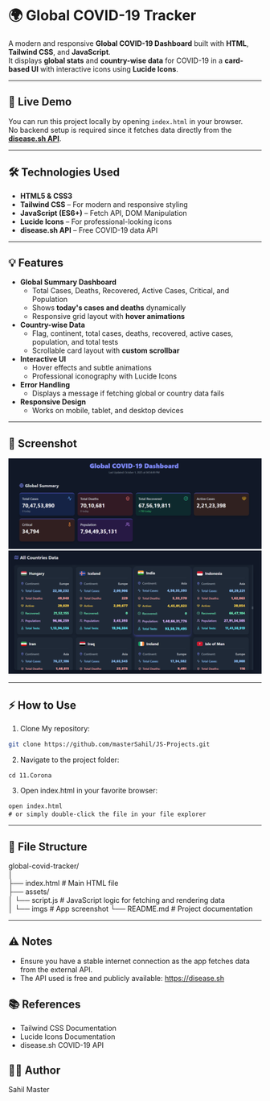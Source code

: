 # 🌍 Global COVID-19 Tracker

A modern and responsive **Global COVID-19 Dashboard** built with **HTML**, **Tailwind CSS**, and **JavaScript**.  
It displays **global stats** and **country-wise data** for COVID-19 in a **card-based UI** with interactive icons using **Lucide Icons**.

---

## 🔗 Live Demo

You can run this project locally by opening `index.html` in your browser.  
No backend setup is required since it fetches data directly from the **[disease.sh API](https://disease.sh/)**.

---

## 🛠️ Technologies Used

- **HTML5 & CSS3**
- **Tailwind CSS** – For modern and responsive styling
- **JavaScript (ES6+)** – Fetch API, DOM Manipulation
- **Lucide Icons** – For professional-looking icons
- **disease.sh API** – Free COVID-19 data API

---

## 💡 Features

- **Global Summary Dashboard**
  - Total Cases, Deaths, Recovered, Active Cases, Critical, and Population
  - Shows **today's cases and deaths** dynamically
  - Responsive grid layout with **hover animations**
- **Country-wise Data**
  - Flag, continent, total cases, deaths, recovered, active cases, population, and total tests
  - Scrollable card layout with **custom scrollbar**
- **Interactive UI**
  - Hover effects and subtle animations
  - Professional iconography with Lucide Icons
- **Error Handling**
  - Displays a message if fetching global or country data fails
- **Responsive Design**
  - Works on mobile, tablet, and desktop devices

---

## 📸 Screenshot

![App Screenshot](./assets/imgs/ss1.png)  
![App Screenshot](./assets/imgs/ss2.png)  

---

## ⚡ How to Use

1. Clone My repository:

```bash
git clone https://github.com/masterSahil/JS-Projects.git
```

2. Navigate to the project folder:

```
cd 11.Corona
```

3. Open index.html in your favorite browser:

```
open index.html
# or simply double-click the file in your file explorer
```

---

## 🔧 File Structure

global-covid-tracker/ <br>
│ <br>
├── index.html            # Main HTML file <br>
├── assets/ <br>
│   └── script.js         # JavaScript logic for fetching and rendering data <br>
│   └── imgs              # App screenshot
└── README.md             # Project documentation <br>

---

## ⚠️ Notes

- Ensure you have a stable internet connection as the app fetches data from the external API.
- The API used is free and publicly available: https://disease.sh

## 📚 References

- Tailwind CSS Documentation
- Lucide Icons Documentation
- disease.sh COVID-19 API

## 👨‍💻 Author
Sahil Master